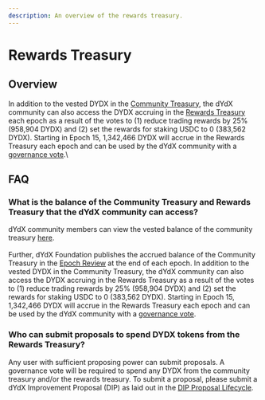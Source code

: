 ```yaml
---
description: An overview of the rewards treasury.
---
```


# Rewards Treasury

## Overview

In addition to the vested DYDX in the [Community Treasury](https://docs.dydx.community/dydx-governance/start-here/community-treasury), the dYdX community can also access the DYDX accruing in the [Rewards Treasury](https://etherscan.io/address/0x639192d54431f8c816368d3fb4107bc168d0e871) each epoch as a result of the votes to (1) reduce trading rewards by 25% (958,904 DYDX) and (2) set the rewards for staking USDC to 0 (383,562 DYDX). Starting in Epoch 15, 1,342,466 DYDX  will accrue in the Rewards Treasury each epoch and can be used by the dYdX community with a [governance vote](https://docs.dydx.community/dydx-governance/voting-and-governance/governance-parameters).\


## FAQ

### What is the balance of the Community Treasury and Rewards Treasury that the dYdX community can access?

dYdX community members can view the vested balance of the community treasury [here](https://dydx.shippooor.xyz/). \
\
Further, dYdX Foundation publishes the accrued balance of the Community Treasury in the [Epoch Review](https://dydx.foundation/blog) at the end of each epoch. In addition to the vested DYDX in the Community Treasury, the dYdX community can also access the DYDX accruing in the Rewards Treasury as a result of the votes to (1) reduce trading rewards by 25% (958,904 DYDX) and (2) set the rewards for staking USDC to 0 (383,562 DYDX). Starting in Epoch 15, 1,342,466 DYDX  will accrue in the Rewards Treasury each epoch and can be used by the dYdX community with a [governance vote](https://docs.dydx.community/dydx-governance/voting-and-governance/governance-parameters).

### Who can submit proposals to spend DYDX tokens from the Rewards Treasury?

Any user with sufficient proposing power can submit proposals. A governance vote will be required to spend any DYDX from the community treasury and/or the rewards treasury. To submit a proposal, please submit a dYdX Improvement Proposal (DIP) as laid out in the [DIP Proposal Lifecycle](../voting-and-governance/dip-proposal-lifecycle.md).
